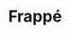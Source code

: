 ---
title: "Frappé"
url: /ciudad-autonoma-de-buenos-aires/frappe-rodriguez-pena/
shop: Allgemein
---